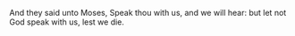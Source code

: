 And they said unto Moses, Speak thou with us, and we will hear: but let not God speak with us, lest we die.
